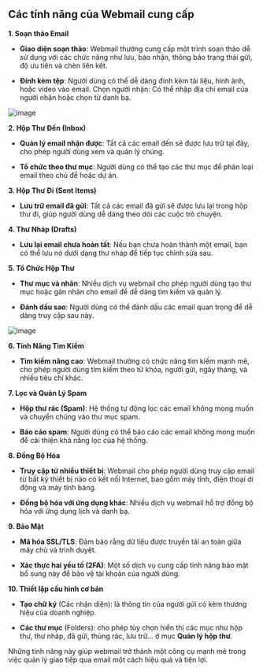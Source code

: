 
**Các tính năng của Webmail cung cấp**
-
**1. Soạn thảo Email**

- **Giao diện soạn thảo**: Webmail thường cung cấp một trình soạn thảo dễ sử dụng với các chức năng như lưu, báo nhận, thông báo trạng thái gửi, độ ưu tiên và chèn liên kết.

- **Đính kèm tệp**: Người dùng có thể dễ dàng đính kèm tài liệu, hình ảnh, hoặc video vào email.
Chọn người nhận: Có thể nhập địa chỉ email của người nhận hoặc chọn từ danh bạ.

![image](https://github.com/user-attachments/assets/a7a22a38-4e4f-4ea3-908a-dfed4227e273)

**2. Hộp Thư Đến (Inbox)**

- **Quản lý email nhận được**: Tất cả các email đến sẽ được lưu trữ tại đây, cho phép người dùng xem và quản lý chúng.

- **Tổ chức theo thư mục**: Người dùng có thể tạo các thư mục để phân loại email theo chủ đề hoặc dự án.

**3. Hộp Thư Đi (Sent Items)**

- **Lưu trữ email đã gửi**: Tất cả các email đã gửi sẽ được lưu lại trong hộp thư đi, giúp người dùng dễ dàng theo dõi các cuộc trò chuyện.

**4. Thư Nháp (Drafts)**

- **Lưu lại email chưa hoàn tất**: Nếu bạn chưa hoàn thành một email, bạn có thể lưu nó dưới dạng thư nháp để tiếp tục chỉnh sửa sau.

**5. Tổ Chức Hộp Thư**

- **Thư mục và nhãn**: Nhiều dịch vụ webmail cho phép người dùng tạo thư mục hoặc gán nhãn cho email để dễ dàng tìm kiếm và quản lý.

- **Đánh dấu sao**: Người dùng có thể đánh dấu các email quan trọng để dễ dàng truy cập sau này.

![image](https://github.com/user-attachments/assets/a9f4342c-0845-4b78-9fbc-b1fd82f6ac3d)


**6. Tính Năng Tìm Kiếm**

- **Tìm kiếm nâng cao**: Webmail thường có chức năng tìm kiếm mạnh mẽ, cho phép người dùng tìm kiếm theo từ khóa, người gửi, ngày tháng, và nhiều tiêu chí khác.

**7. Lọc và Quản Lý Spam**

- **Hộp thư rác (Spam)**: Hệ thống tự động lọc các email không mong muốn và chuyển chúng vào thư mục spam.

- **Báo cáo spam**: Người dùng có thể báo cáo các email không mong muốn để cải thiện khả năng lọc của hệ thống.

**8. Đồng Bộ Hóa**

- **Truy cập từ nhiều thiết bị**: Webmail cho phép người dùng truy cập email từ bất kỳ thiết bị nào có kết nối Internet, bao gồm máy tính, điện thoại di động và máy tính bảng.

- **Đồng bộ hóa với ứng dụng khác**: Nhiều dịch vụ webmail hỗ trợ đồng bộ hóa với ứng dụng lịch và danh bạ.

**9. Bảo Mật**

- **Mã hóa SSL/TLS**: Đảm bảo rằng dữ liệu được truyền tải an toàn giữa máy chủ và trình duyệt.

- **Xác thực hai yếu tố (2FA)**: Một số dịch vụ cung cấp tính năng bảo mật bổ sung này để bảo vệ tài khoản của người dùng.

**10. Thiết lập cấu hình cơ bản**

- **Tạo chữ ký** (Các nhận diện): là thông tin của người gửi có kèm thương hiệu của doanh nghiệp.

- **Các thư mục** (Folders): cho phép tùy chọn hiển thị các mục như hộp thư, thư nháp, đã gửi, thùng rác, lưu trữ... ở mục **Quản lý hộp thư**.

Những tính năng này giúp webmail trở thành một công cụ mạnh mẽ trong việc quản lý giao tiếp qua email một cách hiệu quả và tiện lợi.

